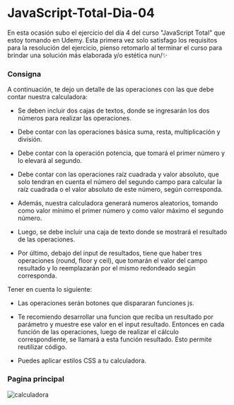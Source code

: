 # JavaScript-Total-Dia-04
En esta ocasión subo el ejercicio del día 4 del curso "JavaScript Total" que estoy tomando en Udemy. Esta primera vez solo satisfago los requisitos para la resolución del ejercicio, pienso retomarlo al terminar el curso para brindar una solución más elaborada y/o estética nun/✨

### Consigna
A continuación, te dejo un detalle de las operaciones con las que debe contar nuestra calculadora:

* Se deben incluir dos cajas de textos, donde se ingresarán los dos números para realizar las operaciones.

* Debe contar con las operaciones básica suma, resta, multiplicación y división.

* Debe contar con la operación potencia, que tomará el primer número y lo elevará al segundo.

* Debe contar con las operaciones raíz cuadrada y valor absoluto, que solo tendran en cuenta el número del segundo campo para calcular la raíz cuadrada o el valor absoluto de este número, según corresponda.

* Además, nuestra calculadora generará numeros aleatorios, tomando como valor mínimo el primer número y como valor máximo el segundo número.

* Luego, se debe incluir una caja de texto donde se mostrará el resultado de las operaciones.

* Por último, debajo del input de resultados, tiene que haber tres operaciones (round, floor y ceil), que tomarán el valor del campo resultado y lo reemplazarán por el mismo redondeado según corresponda.

Tener en cuenta lo siguiente:

* Las operaciones serán botones que dispararan funciones js.

* Te recomiendo desarrollar una funcion que reciba un resultado por parámetro y muestre ese valor en el input resultado. Entonces en cada función de las operaciones, luego de realizar el cálculo correspondiente, se llamará a esta función resultado. Esto permite reutilizar código.

* Puedes aplicar estilos CSS a tu calculadora.

### Pagina principal

![calculadora](https://github.com/Alejandro-Az/JavaScript-Total-Dia-04/assets/105530752/91d0ac35-fd12-4f1d-842f-f0931193fece)
